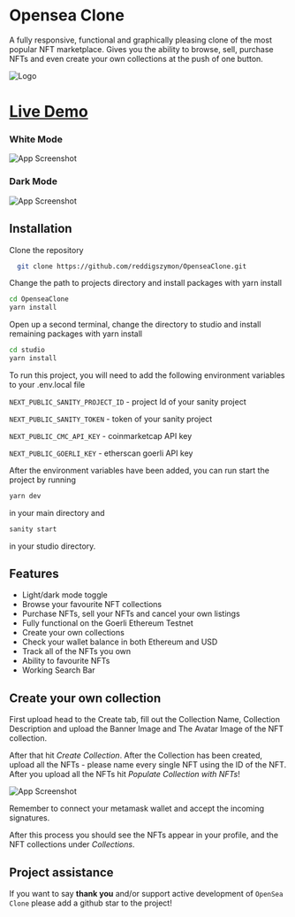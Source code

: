 # Opensea Clone

A fully responsive, functional and graphically pleasing clone of the most popular NFT marketplace. Gives you the ability to browse, sell, purchase NFTs and even create your own collections at the push of one button.

![Logo](https://scontent-vie1-1.xx.fbcdn.net/v/t1.15752-9/309720161_3337564136472572_3293559803973002809_n.jpg?_nc_cat=109&ccb=1-7&_nc_sid=ae9488&_nc_ohc=kx2_dCE15rsAX81Sn_Z&_nc_ht=scontent-vie1-1.xx&oh=03_AVKhUSUiKXRBoHPGWEbhBWXfVMELB2nylOygj2FMqHNdtQ&oe=6359B5AC)

# [Live Demo](https://opensea-clone-pqk6.vercel.app/)

### White Mode

![App Screenshot](https://im5.ezgif.com/tmp/ezgif-5-1e825470cd.webp)

### Dark Mode

![App Screenshot](https://im5.ezgif.com/tmp/ezgif-5-eab2c7ac63.webp)

## Installation

Clone the repository

```bash
  git clone https://github.com/reddigszymon/OpenseaClone.git
```

Change the path to projects directory and install packages with yarn install

```bash
cd OpenseaClone
yarn install
```

Open up a second terminal, change the directory to studio and install remaining packages with yarn install

```bash
cd studio
yarn install
```

To run this project, you will need to add the following environment variables to your .env.local file

`NEXT_PUBLIC_SANITY_PROJECT_ID` - project Id of your sanity project

`NEXT_PUBLIC_SANITY_TOKEN` - token of your sanity project

`NEXT_PUBLIC_CMC_API_KEY` - coinmarketcap API key

`NEXT_PUBLIC_GOERLI_KEY` - etherscan goerli API key

After the environment variables have been added, you can run start the project by running

```bash
yarn dev
```

in your main directory and

```bash
sanity start
```

in your studio directory.

## Features

- Light/dark mode toggle
- Browse your favourite NFT collections
- Purchase NFTs, sell your NFTs and cancel your own listings
- Fully functional on the Goerli Ethereum Testnet
- Create your own collections
- Check your wallet balance in both Ethereum and USD
- Track all of the NFTs you own
- Ability to favourite NFTs
- Working Search Bar

## Create your own collection

First upload head to the Create tab, fill out the Collection Name, Collection Description and upload the Banner Image and The Avatar Image of the NFT collection.

After that hit _Create Collection_. After the Collection has been created, upload all the NFTs - please name every single NFT using the ID of the NFT. After you upload all the NFTs hit _Populate Collection with NFTs_!

![App Screenshot](https://im5.ezgif.com/tmp/ezgif-5-3d89b7764d.gif)

Remember to connect your metamask wallet and accept the incoming signatures.

After this process you should see the NFTs appear in your profile, and the NFT collections under _Collections_.

## Project assistance

If you want to say **thank you** and/or support active development of `OpenSea Clone` please add a github star to the project!
